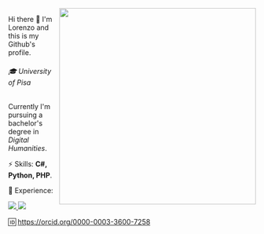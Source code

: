 <img src="https://cdn.pixabay.com/photo/2017/05/09/13/33/laptop-2298286_960_720.png" min-width="400px" max-width="400px" width="400px" align="right" alt="">

<p align="left">
Hi there 👋
I'm Lorenzo and this is my Github's profile.
</p>
<p align="left"> 
<h6>🎓 University of Pisa</h6>
Currently I'm pursuing a bachelor's degree in <i>Digital Humanities</i>.
</p>
<p align="left"> 
⚡ Skills: <strong>C#, Python, PHP</strong>.
</p>
<p align="left"> 
💼 Experience: 
</p>
<p align="left">
<a href="https://www.instagram.com/lorenzobianciardi.it/" alt="Instagram">
  <img src="https://cdn.pixabay.com/photo/2017/06/23/02/32/instagram-2433265_960_720.png">
</a>
  <a href="https://www.linkedin.com/in/bianciardi" alt="Linkedin">
  <img src="https://cdn.pixabay.com/photo/2017/08/22/11/56/linked-in-2668700_960_720.png" /></a>
</p>  

🆔 https://orcid.org/0000-0003-3600-7258
<!--
**Bianciardi/Bianciardi** is a ✨ _special_ ✨ repository because its `README.md` (this file) appears on your GitHub profile.

Here are some ideas to get you started:

- 🔭 I’m currently working on ...
- 🌱 I’m currently learning ...
- 👯 I’m looking to collaborate on ...
- 🤔 I’m looking for help with ...
- 💬 Ask me about ...
- 📫 How to reach me: ...
- 😄 Pronouns: ...
- ⚡ Fun fact: ...
- ⚠️
-->
